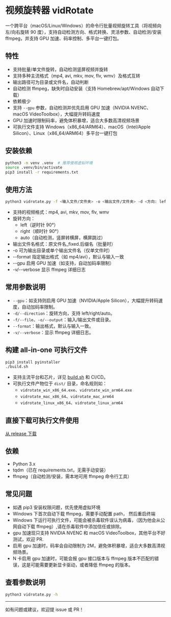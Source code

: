 # 视频旋转器 vidRotate

一个跨平台（macOS/Linux/Windows）的命令行批量视频旋转工具（将视频向左/向右旋转 90 度），支持自动检测方向、格式转换、灵活参数、自动检测/安装 ffmpeg，并支持 GPU 加速、码率控制、多平台一键打包。

## 特性

- 支持批量/单文件旋转，自动检测竖屏视频并旋转
- 支持多种主流格式（mp4, avi, mkv, mov, flv, wmv）及格式互转
- 输出路径可为目录或文件名，自动判断
- 自动检测 ffmpeg，缺失时自动安装（支持 Homebrew/apt/Windows 自动下载）
- 依赖极少
- 支持 `--gpu` 参数，自动检测并优先启用 GPU 加速（NVIDIA NVENC、macOS VideoToolbox），大幅提升转码速度
- GPU 加速时限制码率，避免体积暴增，适合大多数高清视频场景
- 可执行文件支持 Windows（x86_64/ARM64）、macOS（Intel/Apple Silicon）、Linux（x86_64/ARM64）多平台一键打包

## 安装依赖

```bash
python3 -m venv .venv  # 推荐使用虚拟环境
source .venv/bin/activate
pip3 install -r requirements.txt
```

## 使用方法

```bash
python3 vidrotate.py -f <输入文件/文件夹> -o <输出文件/文件夹> -d <方向: left|right|auto> --format <输出格式> [--gpu] [-v]
```

- 支持的视频格式：mp4, avi, mkv, mov, flv, wmv
- 旋转方向：
  - left（逆时针 90°）
  - right（顺时针 90°）
  - auto（自动检测，竖屏转横屏，横屏跳过）
- 输出文件名格式：原文件名\_fixed.后缀名（批量时）
- -o 可为输出目录或单个输出文件名（仅单文件时）
- --format 指定输出格式（如 mp4/avi），默认与输入一致
- --gpu 启用 GPU 加速（如支持，自动加码率限制）
- -v/--verbose 显示 ffmpeg 详细日志

## 常用参数说明

- `--gpu`：如支持则启用 GPU 加速（NVIDIA/Apple Silicon），大幅提升转码速度，自动加码率限制。
- `-d/--direction`：旋转方向，支持 left/right/auto。
- `-f/--file`、`-o/--output`：输入/输出文件或目录。
- `--format`：输出格式，默认与输入一致。
- `-v/--verbose`：显示 ffmpeg 详细日志。

## 构建 all-in-one 可执行文件

```bash
pip3 install pyinstaller
./build.sh
```

- 支持主流平台和芯片，详见 [build.sh](build.sh) 和 CI/CD。
- 可执行文件产物位于 `dist/` 目录，命名规则如：
  - `vidrotate_win_x86_64.exe`、`vidrotate_win_arm64.exe`
  - `vidrotate_mac_x86_64`、`vidrotate_mac_arm64`
  - `vidrotate_linux_x86_64`、`vidrotate_linux_arm64`

## 直接下载可执行文件使用

[从 release 下载](https://github.com/yezhoujie/vidRotate/releases)

## 依赖

- Python 3.x
- tqdm（已在 requirements.txt，无需手动安装）
- ffmpeg（自动检测/安装，需本地可用 ffmpeg 命令行工具）

## 常见问题

- 如遇 pip3 安装权限问题，优先使用虚拟环境
- Windows 下首次自动下载 ffmpeg，需要手动配置 path， 然后重启终端
- Windows 下运行可执行文件，可能会被杀毒软件误认为病毒，（因为他会从公网自动下载 ffmpeg）,请在杀毒软件中添加信任或排除。
- gpu 加速现只支持 NVIDIA NVENC 和 macOS VideoToolbox，其他平台不好测试，欢迎 PR.
- 启用 gpu 加速时，码率会自动限制为 2M，避免体积暴增，适合大多数高清视频场景。
- N 卡启用 gpu 加速时，可能会报 gpu 接口版本与 ffmpeg 版本不匹配的错误，这是可能需要更新显卡驱动，或者降低 ffmpeg 的版本。

## 查看参数说明

```bash
python3 vidrotate.py -h
```

---

如有问题或建议，欢迎提 issue 或 PR！
